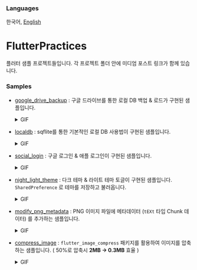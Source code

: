 ### Languages
한국어,  [English](https://github.com/jhj0517/FlutterPractices/blob/master/README_en.md)

# FlutterPractices
플러터 샘플 프로젝트들입니다. 각 프로젝트 폴더 안에 미디엄 포스트 링크가 함께 있습니다.

### Samples
- [google_drive_backup](https://github.com/jhj0517/FlutterPractices/tree/master/google_drive_backup) : 구글 드라이브를 통한 로컬 DB 백업 & 로드가 구현된 샘플입니다.
  <details> <summary>GIF</summary> 
  
  ![demo](https://github.com/jhj0517/FlutterPractices/assets/97279763/870f02ed-863f-46e5-823f-037cdaffeaa5)

  </details>

- [localdb](https://github.com/jhj0517/FlutterPractices/tree/master/localdb) : sqflite를 통한 기본적인 로컬 DB 사용법이 구현된 샘플입니다.
  <details> <summary>GIF</summary> 
  
  ![demo](https://github.com/jhj0517/FlutterPractices/assets/97279763/d28834a3-0ac3-42d5-8319-838f85354d99)

  </details>

- [social_login](https://github.com/jhj0517/FlutterPractices/tree/master/social_login) : 구글 로그인 & 애플 로그인이 구현된 샘플입니다.
  <details> <summary>GIF</summary> 
  
  ![demo](https://github.com/jhj0517/FlutterPractices/assets/97279763/9a0de492-4044-4629-b437-80cfafdedd62)

  </details>

- [night_light_theme](https://github.com/jhj0517/FlutterPractices/tree/master/night_light_theme) : 다크 테마 & 라이트 테마 토글이 구현된 샘플입니다. `SharedPreference` 로 테마를 저장하고 불러옵니다.
  <details> <summary>GIF</summary> 
  
  ![demo](https://github.com/jhj0517/FlutterPractices/assets/97279763/7f331608-1ce8-4e9e-b271-a672f14dd2e4)

  </details>

- [modify_png_metadata](https://github.com/jhj0517/flutter-samples/tree/master/modify_png_metadata) : PNG 이미지 파일에 메타데이터 (`tEXt` 타입 Chunk 데이터) 를 추가하는 샘플입니다.
  <details> <summary>GIF</summary> 
   
  ![demo](https://github.com/jhj0517/flutter-samples/assets/97279763/a9862e0c-84dc-4e67-8d5f-229386132bb9)

  </details>

- [compress_image](https://github.com/jhj0517/flutter-samples/tree/master/compress_image) : `flutter_image_compress` 패키지를 활용하여 이미지를 압축하는 샘플입니다. ( 50%로 압축시 **2MB -> 0.3MB** 효율 ) 
  <details> <summary>GIF</summary> 
   
  ![demo](https://github.com/jhj0517/flutter-samples/assets/97279763/fac91865-b926-4ef8-9c08-76f5d95976f8)

  </details>  
